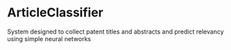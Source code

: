 # ArticleClassifier
System designed to collect patent titles and abstracts and predict relevancy using simple neural networks
